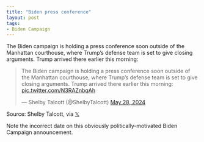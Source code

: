 ```yaml
---
title: "Biden press conference"
layout: post
tags:
- Biden Campaign
---
```


The Biden campaign is holding a press conference soon outside of the Manhattan courthouse, where Trump’s defense team is set to give closing arguments. Trump arrived there earlier this morning:

<blockquote class="twitter-tweet"><p lang="en" dir="ltr">The Biden campaign is holding a press conference soon outside of the Manhattan courthouse, where Trump’s defense team is set to give closing arguments. Trump arrived there earlier this morning: <a href="https://t.co/N3RAZnbqAh">pic.twitter.com/N3RAZnbqAh</a></p>&mdash; Shelby Talcott (@ShelbyTalcott) <a href="https://twitter.com/ShelbyTalcott/status/1795451637948891196?ref_src=twsrc%5Etfw">May 28, 2024</a></blockquote> <script async src="https://platform.twitter.com/widgets.js" charset="utf-8"></script>

Source: Shelby Talcott, via [𝕏](https://x.com)

Note the incorrect date on this obviously politically-motivated Biden Campaign announcement.
